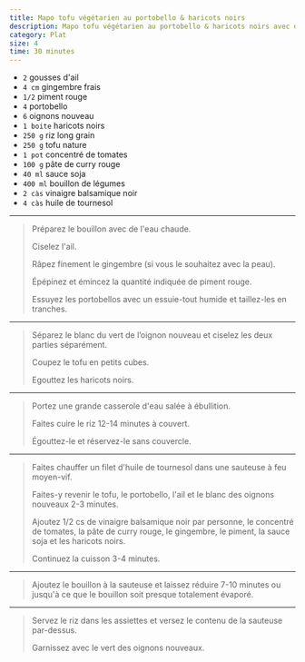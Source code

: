 ```yaml
---
title: Mapo tofu végétarien au portobello & haricots noirs
description: Mapo tofu végétarien au portobello & haricots noirs avec de la pâte de curry rouge et du riz long grain
category: Plat
size: 4
time: 30 minutes
---
```


* `2` gousses d'ail
* `4 cm` gingembre frais
* `1/2` piment rouge
* `4` portobello
* `6` oignons nouveau
* `1 boite` haricots noirs
* `250 g` riz long grain
* `250 g` tofu nature
* `1 pot` concentré de tomates
* `100 g` pâte de curry rouge
* `40 ml` sauce soja
* `400 ml` bouillon de légumes
* `2 càs` vinaigre balsamique noir
* `4 càs` huile de tournesol

---

> Préparez le bouillon avec de l'eau chaude.
>
> Ciselez l'ail.
>
> Râpez finement le gingembre (si vous le souhaitez avec la peau).
>
> Épépinez et émincez la quantité indiquée de piment rouge.
>
> Essuyez les portobellos avec un essuie-tout humide et taillez-les en tranches.

---

> Séparez le blanc du vert de l’oignon nouveau et ciselez les deux parties séparément.
>
> Coupez le tofu en petits cubes.
>
> Egouttez les haricots noirs.

---

> Portez une grande casserole d'eau salée à ébullition.
>
> Faites cuire le riz 12-14 minutes à couvert.
>
> Égouttez-le et réservez-le sans couvercle.

---

> Faites chauffer un filet d'huile de tournesol dans une sauteuse à feu moyen-vif.
>
> Faites-y revenir le tofu, le portobello, l'ail et le blanc des oignons nouveaux 2-3 minutes.
>
> Ajoutez 1/2 cs de vinaigre balsamique noir par personne, le concentré de tomates, la pâte de curry rouge, le gingembre, le piment, la sauce soja et les haricots noirs.
>
> Continuez la cuisson 3-4 minutes.

---

> Ajoutez le bouillon à la sauteuse et laissez réduire 7-10 minutes ou jusqu'à ce que le bouillon soit presque totalement évaporé.

---

> Servez le riz dans les assiettes et versez le contenu de la sauteuse par-dessus.
>
> Garnissez avec le vert des oignons nouveaux.